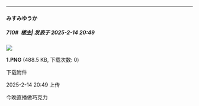 ﻿
*****

####  みすみゆうか  
##### 710#         楼主| 发表于 2025-2-14 20:49

<img src="https://img.saraba1st.com/forum/202502/14/204909bnvnubb6wkwmdzwc.png" referrerpolicy="no-referrer">

<strong>1.PNG</strong> (488.5 KB, 下载次数: 0)

下载附件

2025-2-14 20:49 上传

今晚直播做巧克力

